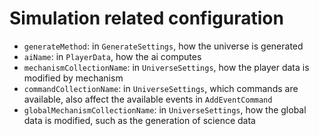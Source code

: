 # Simulation related configuration
* `generateMethod`: in `GenerateSettings`, how the universe is generated
* `aiName`: in `PlayerData`, how the ai computes
* `mechanismCollectionName`: in `UniverseSettings`, how the player data is modified by mechanism
* `commandCollectionName`: in `UniverseSettings`, which commands are available, also affect the
  available events in `AddEventCommand`
* `globalMechanismCollectionName`: in `UniverseSettings`, how the global data is modified, such as
  the generation of science data